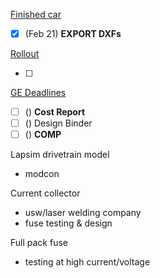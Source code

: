 <u>Finished car</u>

- [x] (Feb 21) **EXPORT DXFs**

<u>Rollout</u>

- [ ] 

<u>GE Deadlines</u>

- [ ] () **Cost Report**
- [ ] () Design Binder
- [ ] () **COMP**

Lapsim drivetrain model
- modcon 

Current collector
 - usw/laser welding company
 - fuse testing & design

Full pack fuse
 - testing at high current/voltage
